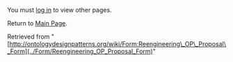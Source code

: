 You must [log in](http://ontologydesignpatterns.org/wiki/index.php?title=Special:UserLogin&returnto=Form:Reengineering_OP_Proposal_Form "Special:UserLogin") to view other pages.



Return to [Main Page](../Main_Page "Main Page").



Retrieved from "[http://ontologydesignpatterns.org/wiki/Form:Reengineering\_OP\_Proposal\_Form](../Form/Reengineering_OP_Proposal_Form)"